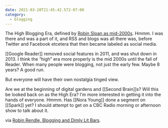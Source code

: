 ```yaml
---
date: 2021-03-20T21:45:42.572-07:00
category:
  - blogging
---
```

The High Blogging Era, defined by [Robin Sloan as mid-2000s](https://www.robinsloan.com/notes/many-subtle-channels/). Hmmm. I was there and was a part of it, and RSS and blogs was all there was, before Twitter and Facebook etcetera that then became labeled as social media. 

[[Google Reader]] removed social features in 2011, and was shut down in 2013. I think the “high” era more properly is the mid 2000s until the fall of Reader. When many people were blogging, not just the early few. Maybe 8 years? A good run. 

But everyone will have their own nostalgia tinged view.

Are we at the beginning of digital gardens and [[Second Brain]]s? Will this be looked back on as the High Era? I’m more interested in getting it into the hands of everyone. Hmmm. Has [[Nora Young]] done a segment on [[Spark]] yet? I should attempt to get on a CBC Radio morning or afternoon show to talk about it.

via [Robin Rendle, Blogging and Dimly Lit Bars](http://robinrendle.com/notes/blogging-and-dimly-lit-bars.html).

